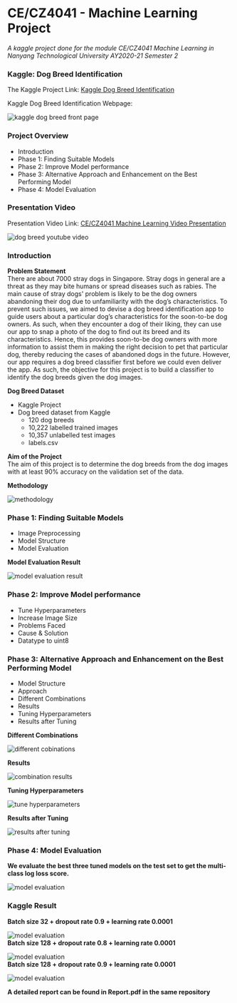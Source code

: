 # CE/CZ4041 - Machine Learning Project
*A kaggle project done for the module CE/CZ4041 Machine Learning in Nanyang Technological University AY2020-21 Semester 2*    

### Kaggle: Dog Breed Identification
The Kaggle Project Link: [Kaggle Dog Breed Identification](https://www.kaggle.com/c/dog-breed-identification)  
  
Kaggle Dog Breed Identification Webpage:  
  
![kaggle dog breed front page](./images/kaggle_intro.png)  
  
### Project Overview
- Introduction  
- Phase 1: Finding Suitable Models  
- Phase 2: Improve Model performance  
- Phase 3: Alternative Approach and Enhancement on the Best Performing Model  
- Phase 4: Model Evaluation  

### Presentation Video
Presentation Video Link: [CE/CZ4041 Machine Learning Video Presentation](https://youtu.be/Yy3Qe17LaHw)  
   
![dog breed youtube video](./images/youtube.png)   
   
### Introduction
**Problem Statement**  
There are about 7000 stray dogs in Singapore. Stray dogs in general are a threat as they may bite humans or spread diseases such as rabies. 
The main cause of stray dogs' problem is likely to be the dog owners abandoning their dog due to unfamiliarity with the dog’s characteristics. 
To prevent such issues, we aimed to devise a dog breed identification app to guide users about a particular dog’s characteristics for the soon-to-be dog owners. 
As such, when they encounter a dog of their liking, they can use our app to snap a photo of the dog to find out its breed and its characteristics. 
Hence, this provides soon-to-be dog owners with more information to assist them in making the right decision to pet that particular dog, 
thereby reducing the cases of abandoned dogs in the future. However, our app requires a dog breed classifier first before we could even deliver the app. 
As such, the objective for this project is to build a classifier to identify the dog breeds given the dog images.   
  
**Dog Breed Dataset**  
- Kaggle Project  
- Dog breed dataset from Kaggle  
	- 120 dog breeds  
	- 10,222 labelled trained images  
	- 10,357 unlabelled test images  
	- labels.csv  
  
**Aim of the Project**  
The aim of this project is to determine the dog breeds from the dog images with at least 90% accuracy on the validation set of the data.  
  
**Methodology**   
  
![methodology](./images/1.png)   
  
### Phase 1: Finding Suitable Models  
- Image Preprocessing  
- Model Structure  
- Model Evaluation  
  
**Model Evaluation Result**  
  
![model evaluation result](./images/2.png)  

### Phase 2: Improve Model performance  
- Tune Hyperparameters  
- Increase Image Size  
- Problems Faced  
- Cause & Solution  
- Datatype to uint8  

### Phase 3: Alternative Approach and Enhancement on the Best Performing Model 
- Model Structure  
- Approach   
- Different Combinations  
- Results  
- Tuning Hyperparameters  
- Results after Tuning  

**Different Combinations**  
  
![different cobinations](./images/3.png)   
  
**Results**  
  
![combination results](./images/4.png) 
    
**Tuning Hyperparameters**    
  
![tune hyperparameters](./images/5.png) 
    
**Results after Tuning**  
    
![results after tuning](./images/6.png)  
   
### Phase 4: Model Evaluation  
**We evaluate the best three tuned models on the test set to get the multi-class log loss score.**   
  
![model evaluation](./images/7.png)   
   
### Kaggle Result
**Batch size 32 + dropout rate 0.9 + learning rate 0.0001**    
  
![model evaluation](./images/8.png)   
**Batch size 128 + dropout rate 0.8 + learning rate 0.0001**    
  
![model evaluation](./images/9.png)  
**Batch size 128 + dropout rate 0.9 + learning rate 0.0001**   
   
![model evaluation](./images/10.png)  
   
**A detailed report can be found in Report.pdf in the same repository**   